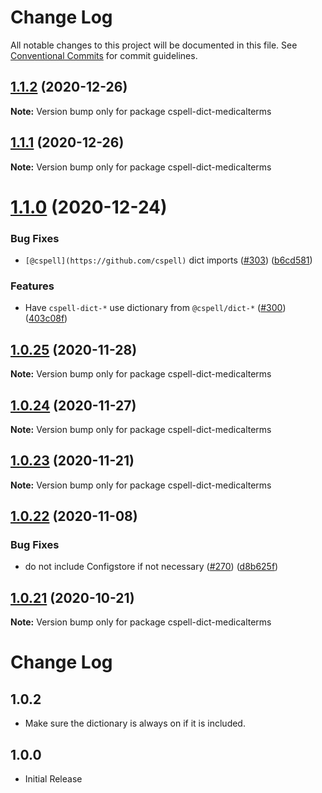# Change Log

All notable changes to this project will be documented in this file.
See [Conventional Commits](https://conventionalcommits.org) for commit guidelines.

## [1.1.2](https://github.com/streetsidesoftware/cspell-dicts/compare/cspell-dict-medicalterms@1.1.1...cspell-dict-medicalterms@1.1.2) (2020-12-26)

**Note:** Version bump only for package cspell-dict-medicalterms





## [1.1.1](https://github.com/streetsidesoftware/cspell-dicts/compare/cspell-dict-medicalterms@1.1.0...cspell-dict-medicalterms@1.1.1) (2020-12-26)

**Note:** Version bump only for package cspell-dict-medicalterms





# [1.1.0](https://github.com/streetsidesoftware/cspell-dicts/compare/cspell-dict-medicalterms@1.0.25...cspell-dict-medicalterms@1.1.0) (2020-12-24)


### Bug Fixes

* `[@cspell](https://github.com/cspell)` dict imports ([#303](https://github.com/streetsidesoftware/cspell-dicts/issues/303)) ([b6cd581](https://github.com/streetsidesoftware/cspell-dicts/commit/b6cd58114caa8752fba69522e6b740a4be74dd6e))


### Features

* Have `cspell-dict-*` use dictionary from `@cspell/dict-*` ([#300](https://github.com/streetsidesoftware/cspell-dicts/issues/300)) ([403c08f](https://github.com/streetsidesoftware/cspell-dicts/commit/403c08fbd1d11a083f586e591b87ef9a47f71944))





## [1.0.25](https://github.com/streetsidesoftware/cspell-dicts/compare/cspell-dict-medicalterms@1.0.24...cspell-dict-medicalterms@1.0.25) (2020-11-28)

**Note:** Version bump only for package cspell-dict-medicalterms





## [1.0.24](https://github.com/streetsidesoftware/cspell-dicts/compare/cspell-dict-medicalterms@1.0.23...cspell-dict-medicalterms@1.0.24) (2020-11-27)

**Note:** Version bump only for package cspell-dict-medicalterms





## [1.0.23](https://github.com/streetsidesoftware/cspell-dicts/compare/cspell-dict-medicalterms@1.0.22...cspell-dict-medicalterms@1.0.23) (2020-11-21)

**Note:** Version bump only for package cspell-dict-medicalterms

## [1.0.22](https://github.com/streetsidesoftware/cspell-dicts/compare/cspell-dict-medicalterms@1.0.21...cspell-dict-medicalterms@1.0.22) (2020-11-08)

### Bug Fixes

- do not include Configstore if not necessary ([#270](https://github.com/streetsidesoftware/cspell-dicts/issues/270)) ([d8b625f](https://github.com/streetsidesoftware/cspell-dicts/commit/d8b625f2f42d5cc6c4a9390216ac1e5037886e44))

## [1.0.21](https://github.com/streetsidesoftware/cspell-dicts/compare/cspell-dict-medicalterms@1.0.20...cspell-dict-medicalterms@1.0.21) (2020-10-21)

**Note:** Version bump only for package cspell-dict-medicalterms

# Change Log

## 1.0.2

- Make sure the dictionary is always on if it is included.

## 1.0.0

- Initial Release

<!--- cspell:ignore medicalterms -->
